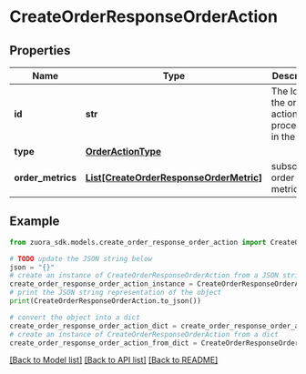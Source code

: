 # CreateOrderResponseOrderAction


## Properties

Name | Type | Description | Notes
------------ | ------------- | ------------- | -------------
**id** | **str** | The Id of the order action processed in the order. | [optional] 
**type** | [**OrderActionType**](OrderActionType.md) |  | [optional] 
**order_metrics** | [**List[CreateOrderResponseOrderMetric]**](CreateOrderResponseOrderMetric.md) | subscription order metrics | [optional] 

## Example

```python
from zuora_sdk.models.create_order_response_order_action import CreateOrderResponseOrderAction

# TODO update the JSON string below
json = "{}"
# create an instance of CreateOrderResponseOrderAction from a JSON string
create_order_response_order_action_instance = CreateOrderResponseOrderAction.from_json(json)
# print the JSON string representation of the object
print(CreateOrderResponseOrderAction.to_json())

# convert the object into a dict
create_order_response_order_action_dict = create_order_response_order_action_instance.to_dict()
# create an instance of CreateOrderResponseOrderAction from a dict
create_order_response_order_action_from_dict = CreateOrderResponseOrderAction.from_dict(create_order_response_order_action_dict)
```
[[Back to Model list]](../README.md#documentation-for-models) [[Back to API list]](../README.md#documentation-for-api-endpoints) [[Back to README]](../README.md)


